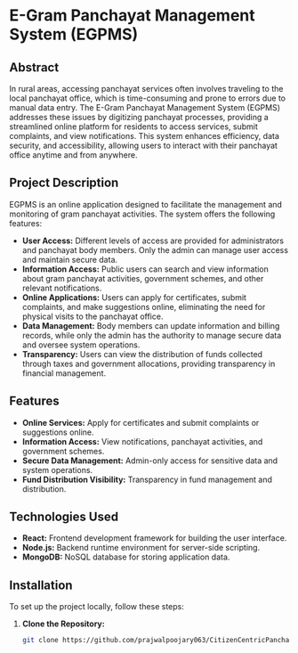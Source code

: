 # E-Gram Panchayat Management System (EGPMS)

## Abstract

In rural areas, accessing panchayat services often involves traveling to the local panchayat office, which is time-consuming and prone to errors due to manual data entry. The E-Gram Panchayat Management System (EGPMS) addresses these issues by digitizing panchayat processes, providing a streamlined online platform for residents to access services, submit complaints, and view notifications. This system enhances efficiency, data security, and accessibility, allowing users to interact with their panchayat office anytime and from anywhere.

## Project Description

EGPMS is an online application designed to facilitate the management and monitoring of gram panchayat activities. The system offers the following features:

- **User Access:** Different levels of access are provided for administrators and panchayat body members. Only the admin can manage user access and maintain secure data.
- **Information Access:** Public users can search and view information about gram panchayat activities, government schemes, and other relevant notifications.
- **Online Applications:** Users can apply for certificates, submit complaints, and make suggestions online, eliminating the need for physical visits to the panchayat office.
- **Data Management:** Body members can update information and billing records, while only the admin has the authority to manage secure data and oversee system operations.
- **Transparency:** Users can view the distribution of funds collected through taxes and government allocations, providing transparency in financial management.

## Features

- **Online Services:** Apply for certificates and submit complaints or suggestions online.
- **Information Access:** View notifications, panchayat activities, and government schemes.
- **Secure Data Management:** Admin-only access for sensitive data and system operations.
- **Fund Distribution Visibility:** Transparency in fund management and distribution.

## Technologies Used

- **React:** Frontend development framework for building the user interface.
- **Node.js:** Backend runtime environment for server-side scripting.
- **MongoDB:** NoSQL database for storing application data.

## Installation

To set up the project locally, follow these steps:

1. **Clone the Repository:**
   ```bash
   git clone https://github.com/prajwalpoojary063/CitizenCentricPanchayathManagementSystem.git
